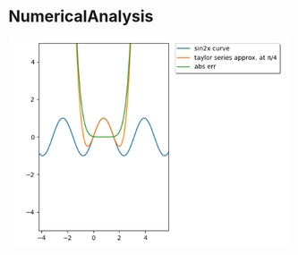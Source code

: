 # NumericalAnalysis
![Alt text](https://github.com/atkurtul/NumericalAnalysis/blob/master/taylor.png "Optional title")
